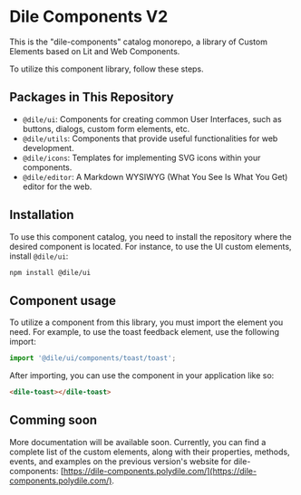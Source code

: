 # Dile Components V2

This is the "dile-components" catalog monorepo, a library of Custom Elements based on Lit and Web Components.

To utilize this component library, follow these steps.

## Packages in This Repository

- `@dile/ui`: Components for creating common User Interfaces, such as buttons, dialogs, custom form elements, etc.
- `@dile/utils`: Components that provide useful functionalities for web development.
- `@dile/icons`: Templates for implementing SVG icons within your components.
- `@dile/editor`: A Markdown WYSIWYG (What You See Is What You Get) editor for the web.

## Installation

To use this component catalog, you need to install the repository where the desired component is located. For instance, to use the UI custom elements, install `@dile/ui`:

```bash
npm install @dile/ui
```

## Component usage

To utilize a component from this library, you must import the element you need. For example, to use the toast feedback element, use the following import:

```javascript
import '@dile/ui/components/toast/toast';
```

After importing, you can use the component in your application like so:

```html
<dile-toast></dile-toast>
```

## Comming soon

More documentation will be available soon. Currently, you can find a complete list of the custom elements, along with their properties, methods, events, and examples on the previous version's website for dile-components: [https://dile-components.polydile.com/](https://dile-components.polydile.com/).

